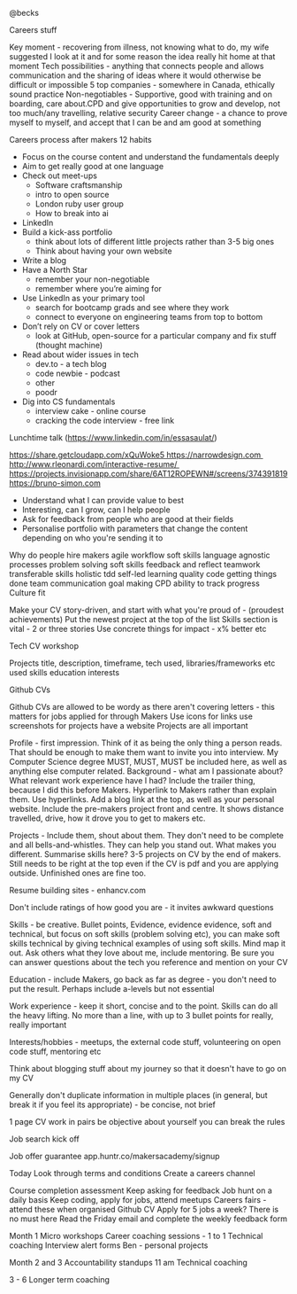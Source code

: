 @becks

Careers stuff

Key moment - recovering from illness, not knowing what to do, my wife suggested I look at it and for some reason the idea really hit home at that moment
Tech possibilities - anything that connects people and allows communication and the sharing of ideas where it would otherwise be difficult or impossible
5 top companies - somewhere in Canada, ethically sound practice
Non-negotiables - Supportive, good with training and on boarding, care about.CPD and give opportunities to grow and develop, not too much/any travelling, relative security
Career change - a chance to prove myself to myself, and accept that I can be and am good at something

Careers process after makers
12 habits

* Focus on the course content and understand the fundamentals deeply
* Aim to get really good at one language
* Check out meet-ups
	* 	Software craftsmanship
	* 	intro to open source
	* 	London ruby user group
	* 	How to break into ai
* LinkedIn
* Build a kick-ass portfolio
	* 	think about lots of different little projects rather than 3-5 big ones
	* 	Think about having your own website
* Write a blog
* Have a North Star
	* 	remember your non-negotiable
	* 	remember where you’re aiming for
* Use LinkedIn as your primary tool
	* 	search for bootcamp grads and see where they work
	* 	connect to everyone on engineering teams from top to bottom
* Don’t rely on CV or cover letters
	* 	look at GitHub, open-source for a particular company and fix stuff (thought machine)
* Read about wider issues in tech
	* 	dev.to - a tech blog
	* 	code newbie - podcast
	* 	other
	* 	poodr
* Dig into CS fundamentals
	* 	interview cake - online course
	* 	cracking the code interview - free link

	
Lunchtime talk (https://www.linkedin.com/in/essasaulat/)

https://share.getcloudapp.com/xQuWoke5 https://narrowdesign.com http://www.rleonardi.com/interactive-resume/ https://projects.invisionapp.com/share/6AT12ROPEWN#/screens/374391819
https://bruno-simon.com
* Understand what I can provide value to best
* Interesting, can I grow, can I help people
* Ask for feedback from people who are good at their fields
* Personalise portfolio with parameters that change the content depending on who you're sending it to

Why do people hire makers
agile workflow
soft skills
language agnostic
processes
problem solving
soft skills
feedback and reflect
teamwork
transferable skills
holistic
tdd
self-led learning
quality code
getting things done
team communication
goal making
CPD
ability to track progress
Culture fit

Make your CV story-driven, and start with what you're proud of - (proudest achievements)
Put the newest project at the top of the list
Skills section is vital - 2 or three stories
Use concrete things for impact - x% better etc

Tech CV workshop

Projects
title, description, timeframe, tech used, libraries/frameworks etc used
skills
education
interests

Github CVs

Github CVs are allowed to be wordy as there aren't covering letters - this matters for jobs applied for through Makers
Use icons for links
use screenshots for projects
have a website
Projects are all important

Profile - first impression. Think of it as being the only thing a person reads. That should be enough to make them want to invite you into interview. My Computer Science degree MUST, MUST, MUST be included here, as well as anything else computer related. Background - what am I passionate about? What relevant work experience have I had? Include the trailer thing, because I did this before Makers. Hyperlink to Makers rather than explain them. Use hyperlinks. Add a blog link at the top, as well as your personal website. Include the pre-makers project front and centre. It shows distance travelled, drive, how it drove you to get to makers etc.

Projects - Include them, shout about them. They don't need to be complete and all bells-and-whistles. They can help you stand out. What makes you different. Summarise skills here? 3-5 projects on CV by the end of makers. Still needs to be right at the top even if the CV is pdf and you are applying outside. Unfinished ones are fine too.

Resume building sites - enhancv.com

Don't include ratings of how good you are - it invites awkward questions

Skills - be creative. Bullet points, Evidence, evidence evidence, soft and technical, but focus on soft skills (problem solving etc), you can make soft skills technical by giving technical examples of using soft skills. Mind map it out. Ask others what they love about me, include mentoring. Be sure you can answer questions about the tech you reference and mention on your CV

Education - include Makers, go back as far as degree - you don't need to put the result. Perhaps include a-levels but not essential

Work experience - keep it short, concise and to the point. Skills can do all the heavy lifting. No more than a line, with up to 3 bullet points for really, really important

Interests/hobbies - meetups, the external code stuff, volunteering on open code stuff, mentoring etc

Think about blogging stuff about my journey so that it doesn't have to go on my CV

Generally don't duplicate information in multiple places (in general, but break it if you feel its appropriate) - be concise, not brief

1 page CV
work in pairs
be objective about yourself
you can break the rules

Job search kick off

Job offer guarantee
app.huntr.co/makersacademy/signup

Today
Look through terms and conditions
Create a careers channel

Course completion assessment
Keep asking for feedback
Job hunt on a daily basis
Keep coding, apply for jobs, attend meetups
Careers fairs - attend these when organised
Github CV
Apply for 5 jobs a week? There is no must here
Read the Friday email and complete the weekly feedback form

Month 1
Micro workshops
Career coaching sessions - 1 to 1
Technical coaching
Interview alert forms
Ben - personal projects

Month 2 and 3
Accountability standups 11 am
Technical coaching

3 - 6
Longer term coaching


